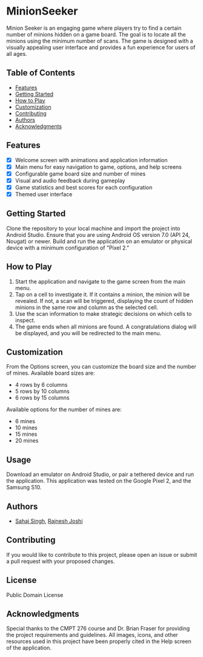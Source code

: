 # MinionSeeker

Minion Seeker is an engaging game where players try to find a certain number of minions hidden on a game board. The goal is to locate all the minions using the minimum number of scans. The game is designed with a visually appealing user interface and provides a fun experience for users of all ages.

## Table of Contents

- [Features](https://chat.openai.com/?model=gpt-4#features)
- [Getting Started](https://chat.openai.com/?model=gpt-4#getting-started)
- [How to Play](https://chat.openai.com/?model=gpt-4#how-to-play)
- [Customization](https://chat.openai.com/?model=gpt-4#customization)
- [Contributing](https://chat.openai.com/?model=gpt-4#contributing)
- [Authors](https://chat.openai.com/?model=gpt-4#authors)
- [Acknowledgments](https://chat.openai.com/?model=gpt-4#acknowledgments)

## Features

- [x] Welcome screen with animations and application information
- [x] Main menu for easy navigation to game, options, and help screens
- [x] Configurable game board size and number of mines
- [x] Visual and audio feedback during gameplay
- [x] Game statistics and best scores for each configuration
- [x] Themed user interface

## Getting Started

Clone the repository to your local machine and import the project into Android Studio. Ensure that you are using Android OS version 7.0 (API 24, Nougat) or newer. Build and run the application on an emulator or physical device with a minimum configuration of "Pixel 2."

## How to Play

1. Start the application and navigate to the game screen from the main menu.
2. Tap on a cell to investigate it. If it contains a minion, the minion will be revealed. If not, a scan will be triggered, displaying the count of hidden minions in the same row and column as the selected cell.
3. Use the scan information to make strategic decisions on which cells to inspect.
4. The game ends when all minions are found. A congratulations dialog will be displayed, and you will be redirected to the main menu.

## Customization

From the Options screen, you can customize the board size and the number of mines. Available board sizes are:

- 4 rows by 6 columns
- 5 rows by 10 columns
- 6 rows by 15 columns

Available options for the number of mines are:

- 6 mines
- 10 mines
- 15 mines
- 20 mines

## Usage

Download an emulator on Android Studio, or pair a tethered device and run the application. This application was tested on the Google Pixel 2, and the Samsung S10.

## Authors

- [Sahaj Singh](https://github.com/satiresage), [Rajnesh Joshi](https://github.com/Rajnesh28)

## Contributing

If you would like to contribute to this project, please open an issue or submit a pull request with your proposed changes.

## License

Public Domain License

## Acknowledgments

Special thanks to the CMPT 276 course and Dr. Brian Fraser for providing the project requirements and guidelines. All images, icons, and other resources used in this project have been properly cited in the Help screen of the application.
